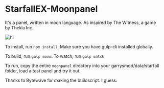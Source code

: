 # StarfallEX-Moonpanel
It's a panel, written in moon language. As inspired by The Witness, a game by Thekla Inc.

![hi](https://media.discordapp.net/attachments/439029143078830081/587952524376408080/unknown.png)

To install, run `npm install`.
Make sure you have gulp-cli installed globally.

To build, run `gulp moon`.
To watch, run `gulp watch`.

To run, copy the entire `moonpanel` directory into your garrysmod/data/starfall folder, load a test panel and try it out.

Thanks to Bytewave for making the buildscript.
I guess.
